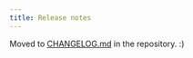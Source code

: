 ```yaml
---
title: Release notes
---
```


Moved to [CHANGELOG.md](https://github.com/paritytech/parity/blob/master/CHANGELOG.md) in the repository. :)
